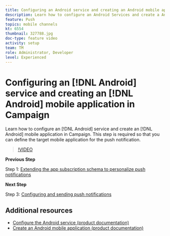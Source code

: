 ```yaml
---
title: Configuring an Android service and creating an Android mobile application in Campaign
description: Learn how to configure an Android Services and create a Android mobile application in Campaign. That is required for us to define the Neotrip app as the target for the push notification.
feature: Push
topics: mobile channels
kt: 6554
thumbnail: 327788.jpg
doc-type: feature video
activity: setup
team: TM
role: Administrator, Developer
level: Experienced
---
```


# Configuring an [!DNL Android] service and creating an [!DNL Android] mobile application in Campaign

Learn how to configure an [!DNL Android] service and create an [!DNL Android] mobile application in Campaign. This step is required so that you can define the target mobile application for the push notification.

>[!VIDEO](https://video.tv.adobe.com/v/327788?quality=12)
 
**Previous Step**

Step 1: [Extending the app subscription schema to personalize push notifications](/help/tutorial-getting-started-with-push-notifications-for-android/extending-the-app-subscription-schema.md)

**Next Step**

Step 3: [Configuring and sending push notifications](/help/tutorial-getting-started-with-push-notifications-for-android/configuring-and-sending-push-notifications.md)

## Additional resources

* [Configure the Android service (product documentation)](https://experienceleague.adobe.com/docs/campaign-classic/using/sending-messages/sending-push-notifications/configure-the-mobile-app/configuring-the-mobile-application-android.html#configuring-android-service)
* [Create an Android mobile application (product documentation)](https://experienceleague.adobe.com/docs/campaign-classic/using/sending-messages/sending-push-notifications/configure-the-mobile-app/configuring-the-mobile-application-android.html#creating-android-app)
